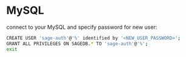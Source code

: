 

# MySQL


connect to your MySQL and specify password for new user:

```bash
CREATE USER 'sage-auth'@'%' identified by '<NEW_USER_PASSWORD>';
GRANT ALL PRIVILEGES ON SAGEDB.* TO 'sage-auth'@'%';
exit
```